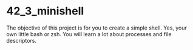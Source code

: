# 42_3_minishell
The objective of this project is for you to create a simple shell. Yes, your own little bash or zsh. You will learn a lot about processes and file descriptors.
